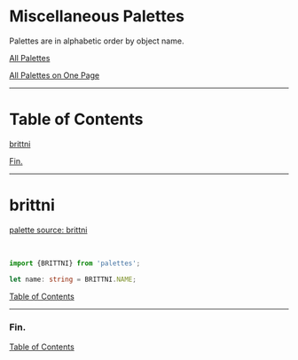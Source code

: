<!--suppress JSUnresolvedLibraryURL -->
<!-- Coolors Palette Widget -->
<script src="https://coolors.co/palette-widget/widget.js"></script>

# Miscellaneous Palettes

Palettes are in alphabetic order by object name.

[All Palettes](../all-palettes.md)

[All Palettes on One Page](../all-palettes_one-page.md)

----

# Table of Contents

[brittni](#brittni)

[Fin.](#fin)

----

# brittni

<a href="https://github.com/blwatkins" target="_blank" rel="noopener noreferrer">palette source: brittni</a>

<!-- Coolors Palette Widget -->
<script data-id="03724492652337519">new CoolorsPaletteWidget("03724492652337519", ["121212","0437f1","ff6bb5","0fff4f","7a00f5"],"brittni"); </script>
<br/>

````typescript
import {BRITTNI} from 'palettes';

let name: string = BRITTNI.NAME;
````

[Table of Contents](#table-of-contents)

----

### Fin.

[Table of Contents](#table-of-contents)
